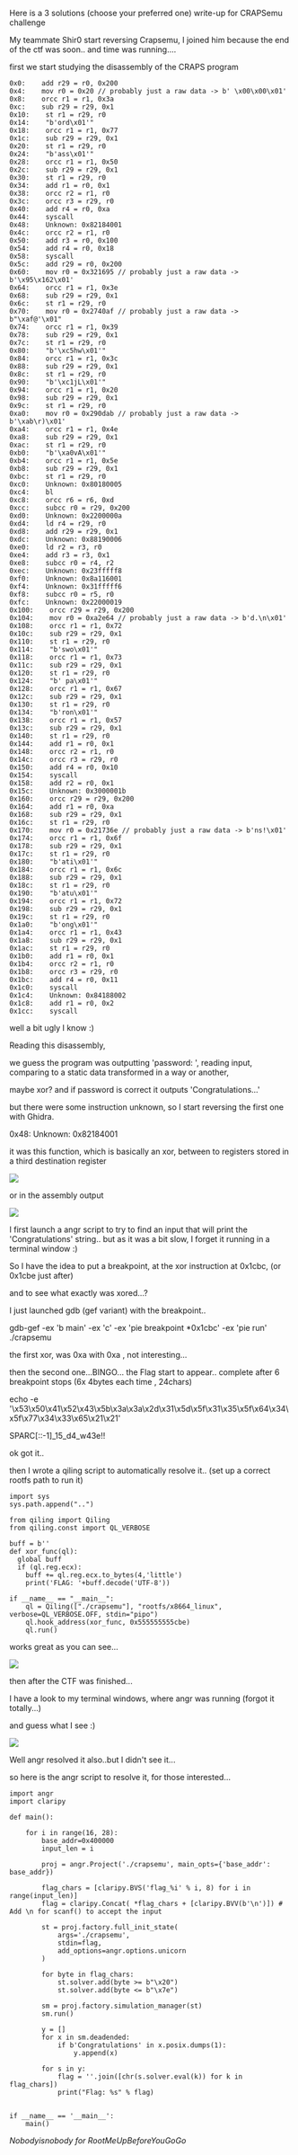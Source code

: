 Here is a 3 solutions (choose your preferred one) write-up for CRAPSemu challenge

My teammate Shir0 start reversing Crapsemu,
I joined him because the end of the ctf was soon.. and time was running....

first we start studying the disassembly of the CRAPS program

```
0x0:    add r29 = r0, 0x200
0x4:    mov r0 = 0x20 // probably just a raw data -> b' \x00\x00\x01'
0x8:    orcc r1 = r1, 0x3a
0xc:    sub r29 = r29, 0x1
0x10:    st r1 = r29, r0
0x14:    "b'ord\x01'"
0x18:    orcc r1 = r1, 0x77
0x1c:    sub r29 = r29, 0x1
0x20:    st r1 = r29, r0
0x24:    "b'ass\x01'"
0x28:    orcc r1 = r1, 0x50
0x2c:    sub r29 = r29, 0x1
0x30:    st r1 = r29, r0
0x34:    add r1 = r0, 0x1
0x38:    orcc r2 = r1, r0
0x3c:    orcc r3 = r29, r0
0x40:    add r4 = r0, 0xa
0x44:    syscall
0x48:    Unknown: 0x82184001
0x4c:    orcc r2 = r1, r0
0x50:    add r3 = r0, 0x100
0x54:    add r4 = r0, 0x18
0x58:    syscall
0x5c:    add r29 = r0, 0x200
0x60:    mov r0 = 0x321695 // probably just a raw data -> b'\x95\x162\x01'
0x64:    orcc r1 = r1, 0x3e
0x68:    sub r29 = r29, 0x1
0x6c:    st r1 = r29, r0
0x70:    mov r0 = 0x2740af // probably just a raw data -> b"\xaf@'\x01"
0x74:    orcc r1 = r1, 0x39
0x78:    sub r29 = r29, 0x1
0x7c:    st r1 = r29, r0
0x80:    "b'\xc5hw\x01'"
0x84:    orcc r1 = r1, 0x3c
0x88:    sub r29 = r29, 0x1
0x8c:    st r1 = r29, r0
0x90:    "b'\xc1jL\x01'"
0x94:    orcc r1 = r1, 0x20
0x98:    sub r29 = r29, 0x1
0x9c:    st r1 = r29, r0
0xa0:    mov r0 = 0x290dab // probably just a raw data -> b'\xab\r)\x01'
0xa4:    orcc r1 = r1, 0x4e
0xa8:    sub r29 = r29, 0x1
0xac:    st r1 = r29, r0
0xb0:    "b'\xa0vA\x01'"
0xb4:    orcc r1 = r1, 0x5e
0xb8:    sub r29 = r29, 0x1
0xbc:    st r1 = r29, r0
0xc0:    Unknown: 0x80180005
0xc4:    bl
0xc8:    orcc r6 = r6, 0xd
0xcc:    subcc r0 = r29, 0x200
0xd0:    Unknown: 0x2200000a
0xd4:    ld r4 = r29, r0
0xd8:    add r29 = r29, 0x1
0xdc:    Unknown: 0x88190006
0xe0:    ld r2 = r3, r0
0xe4:    add r3 = r3, 0x1
0xe8:    subcc r0 = r4, r2
0xec:    Unknown: 0x23fffff8
0xf0:    Unknown: 0x8a116001
0xf4:    Unknown: 0x31fffff6
0xf8:    subcc r0 = r5, r0
0xfc:    Unknown: 0x22000019
0x100:    orcc r29 = r29, 0x200
0x104:    mov r0 = 0xa2e64 // probably just a raw data -> b'd.\n\x01'
0x108:    orcc r1 = r1, 0x72
0x10c:    sub r29 = r29, 0x1
0x110:    st r1 = r29, r0
0x114:    "b'swo\x01'"
0x118:    orcc r1 = r1, 0x73
0x11c:    sub r29 = r29, 0x1
0x120:    st r1 = r29, r0
0x124:    "b' pa\x01'"
0x128:    orcc r1 = r1, 0x67
0x12c:    sub r29 = r29, 0x1
0x130:    st r1 = r29, r0
0x134:    "b'ron\x01'"
0x138:    orcc r1 = r1, 0x57
0x13c:    sub r29 = r29, 0x1
0x140:    st r1 = r29, r0
0x144:    add r1 = r0, 0x1
0x148:    orcc r2 = r1, r0
0x14c:    orcc r3 = r29, r0
0x150:    add r4 = r0, 0x10
0x154:    syscall
0x158:    add r2 = r0, 0x1
0x15c:    Unknown: 0x3000001b
0x160:    orcc r29 = r29, 0x200
0x164:    add r1 = r0, 0xa
0x168:    sub r29 = r29, 0x1
0x16c:    st r1 = r29, r0
0x170:    mov r0 = 0x21736e // probably just a raw data -> b'ns!\x01'
0x174:    orcc r1 = r1, 0x6f
0x178:    sub r29 = r29, 0x1
0x17c:    st r1 = r29, r0
0x180:    "b'ati\x01'"
0x184:    orcc r1 = r1, 0x6c
0x188:    sub r29 = r29, 0x1
0x18c:    st r1 = r29, r0
0x190:    "b'atu\x01'"
0x194:    orcc r1 = r1, 0x72
0x198:    sub r29 = r29, 0x1
0x19c:    st r1 = r29, r0
0x1a0:    "b'ong\x01'"
0x1a4:    orcc r1 = r1, 0x43
0x1a8:    sub r29 = r29, 0x1
0x1ac:    st r1 = r29, r0
0x1b0:    add r1 = r0, 0x1
0x1b4:    orcc r2 = r1, r0
0x1b8:    orcc r3 = r29, r0
0x1bc:    add r4 = r0, 0x11
0x1c0:    syscall
0x1c4:    Unknown: 0x84188002
0x1c8:    add r1 = r0, 0x2
0x1cc:    syscall

```

well a bit ugly I know :)

Reading this disassembly, 

we guess the program was outputting 'password: ', reading input, comparing to a static data transformed in a way or another,

maybe xor?  and if password is correct it outputs 'Congratulations...'

but there were some instruction unknown, so I start reversing the first one with Ghidra.

0x48:    Unknown: 0x82184001

it was this function, which is basically an xor, between to registers stored in a third destination register

![](https://imgur.com/8b74opp.png)

or in the assembly output

![](https://imgur.com/84mmVaE.png)

I first launch a angr script to try to find an input that will print the 'Congratulations' string.. but as it was a bit slow, I forget it running in a terminal window :)

So I have the idea to put a breakpoint, at the xor instruction at 0x1cbc, (or 0x1cbe just after)

and to see what exactly was xored...?

I just launched gdb (gef variant)  with the breakpoint..

gdb-gef -ex 'b main' -ex 'c' -ex 'pie breakpoint *0x1cbc' -ex 'pie run' ./crapsemu

the first xor, was 0xa with 0xa , not interesting...

then the second one...BINGO... the Flag start to appear.. complete after 6 breakpoint stops (6x 4bytes each time , 24chars)

echo -e '\x53\x50\x41\x52\x43\x5b\x3a\x3a\x2d\x31\x5d\x5f\x31\x35\x5f\x64\x34\x5f\x77\x34\x33\x65\x21\x21' 

SPARC[::-1]_15_d4_w43e!!

ok got it..

then I wrote a qiling script to automatically resolve it.. (set up a correct rootfs path to run it)

```
import sys
sys.path.append("..")

from qiling import Qiling
from qiling.const import QL_VERBOSE

buff = b''
def xor_func(ql):
  global buff
  if (ql.reg.ecx):
    buff += ql.reg.ecx.to_bytes(4,'little')
    print('FLAG: '+buff.decode('UTF-8'))

if __name__ == "__main__":
    ql = Qiling(["./crapsemu"], "rootfs/x8664_linux", verbose=QL_VERBOSE.OFF, stdin="pipo")
    ql.hook_address(xor_func, 0x555555555cbe)
    ql.run()
```

works great as you can see...

![](https://imgur.com/Kr1U2Yx.png)

then after the CTF was finished...

I have a look to my terminal windows, where angr was running (forgot it totally...)

and guess what I see :)

![](https://imgur.com/y6xpCKm.png)

Well angr resolved it also..but I didn't see it...

so here is the angr script to resolve it, for those interested...

```
import angr
import claripy

def main():
    
    for i in range(16, 28):
        base_addr=0x400000
        input_len = i

        proj = angr.Project('./crapsemu', main_opts={'base_addr': base_addr})

        flag_chars = [claripy.BVS('flag_%i' % i, 8) for i in range(input_len)]
        flag = claripy.Concat( *flag_chars + [claripy.BVV(b'\n')]) # Add \n for scanf() to accept the input

        st = proj.factory.full_init_state(
            args='./crapsemu',
            stdin=flag, 
            add_options=angr.options.unicorn
        )

        for byte in flag_chars:
            st.solver.add(byte >= b"\x20")
            st.solver.add(byte <= b"\x7e")

        sm = proj.factory.simulation_manager(st)
        sm.run()

        y = []
        for x in sm.deadended:
            if b'Congratulations' in x.posix.dumps(1):
                y.append(x)

        for s in y:
            flag = ''.join([chr(s.solver.eval(k)) for k in flag_chars])
            print("Flag: %s" % flag)


if __name__ == '__main__':
    main()
```

*Nobodyisnobody for RootMeUpBeforeYouGoGo*

